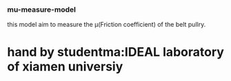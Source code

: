 ### mu-measure-model
this model aim to measure the μ(Friction coefficient) of the belt pullry.
# hand by studentma:IDEAL laboratory of xiamen universiy
